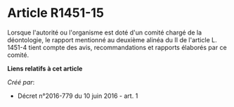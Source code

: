 # Article R1451-15

Lorsque l'autorité ou l'organisme est doté d'un comité chargé de la déontologie, le rapport mentionné au deuxième alinéa du
II de l'article L. 1451-4 tient compte des avis, recommandations et rapports élaborés par ce comité.

**Liens relatifs à cet article**

_Créé par_:

  - Décret n°2016-779 du 10 juin 2016 - art. 1
